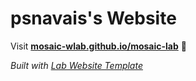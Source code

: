 
# psnavais's Website

Visit **[mosaic-wlab.github.io/mosaic-lab](https://mosaic-wlab.github.io/mosaic-lab)** 🚀

_Built with [Lab Website Template](https://greene-lab.gitbook.io/lab-website-template-docs)_

